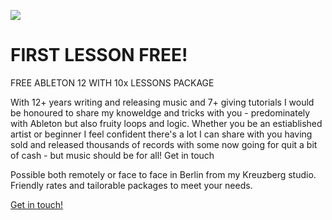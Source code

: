 ![](/images/uploads/dsc_0250.jpg)

# FIRST LESSON FREE!

FREE ABLETON 12 WITH 10x LESSONS PACKAGE

With 12+ years writing and releasing music and 7+ giving tutorials I would be honoured to share my knoweldge and tricks with you - predominately with Ableton but also fruity loops and logic. Whether you be an estiablished artist or beginner I feel confident there's a lot I can share with you having sold and released thousands of records with some now going for quit a bit of cash - but music should be for all! Get in touch

Possible both remotely or face to face in Berlin from my Kreuzberg studio. Friendly rates and tailorable packages to meet your needs.

[Get in touch!](/#contact)
